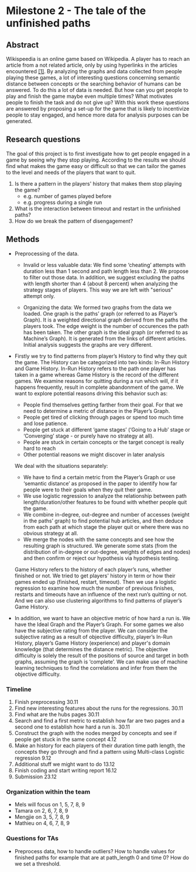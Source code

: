 # Milestone 2 - The tale of the unfinished paths

## Abstract

Wikispeedia is an online game based on Wikipedia. A player has to reach an article from a not related article, only by using hyperlinks in the articles encountered [[1]](http://infolab.stanford.edu/~west1/pubs/West-Pineau-Precup_IJCAI-09.pdf). By analyzing the graphs and data collected from people playing these games, a lot of interesting questions concerning semantic distance between concepts or the searching behavior of humans can be answered. To do this a lot of data is needed. But how can you get people to play and finish the game maybe even multiple times? What motivates people to finish the task and do not give up? With this work these questions are answered by proposing a set-up for the game that is likely to incentivize people to stay engaged, and hence more data for analysis purposes can be generated.

## Research questions

The goal of this project is to first investigate how to get people engaged in a game by seeing why they stop playing. According to the results we should find what makes the game easy or difficult so that we can tailor the games to the level and needs of the players that want to quit.
1. Is there a pattern in the players' history that makes them stop playing the game?
   - e.g. number of games played before
   - e.g. progress during a single run
2. What is the interaction between timeout and restart in the unfinished paths?
3. How do we break the pattern of disengagement?


## Methods

- Preprocessing of the data.
   - Invalid or less valuable data: We find some ‘cheating’ attempts with duration less than 1 second and path length less than 2. We propose to filter out those data. In addition, we suggest excluding the paths with length shorter than 4 (about 8 percent) when analyzing the strategy stages of players. This way we are left with "serious" attempt only.
  
  - Organizing the data: We formed two graphs from the data we loaded. One graph is the paths’ graph (or referred to as Player’s Graph). It is a weighted directional graph derived from the paths the players took. The edge weight is the number of occurences the path has been taken. The other graph is the ideal graph (or referred to as Machine’s Graph). It is generated from the links of different articles. Initial analysis suggests the graphs are very different.


- Firstly we try to find patterns from player’s History to find why they quit the game. The History can be categorized into two kinds: In-Run History and Game History. In-Run History refers to the path one player has taken in a game whereas Game History is the record of the different games. We examine reasons for quitting during a run which will, if it happens frequently, result in complete abandonment of the game. We want to explore potential reasons driving this behavior such as:
   - People find themselves getting farther from their goal. For that we need to determine a metric of distance in the Player’s Graph.
   - People get tired of clicking through pages or spend too much time and lose patience.
   - People get stuck at different ‘game stages’ (‘Going to a Hub’ stage or ‘Converging’ stage - or purely have no strategy at all).
   - People are stuck in certain concepts or the target concept is really hard to reach
   - Other potential reasons we might discover in later analysis

   We deal with the situations separately:
   - We have to find a certain metric from the Player’s Graph or use ‘semantic distance’ as proposed in the paper to identify how far people were to their goals when they quit their game.
   - We use logistic regression to analyze the relationship between path length/duration/other features to be found with whether people quit the game.
   - We combine in-degree, out-degree and number of accesses (weight in the paths’ graph) to find potential hub articles, and then deduce from each path at which stage the player quit or where there was no obvious strategy at all.
   - We merge the nodes with the same concepts and see how the resulting graph is structured. We generate some stats (from the distribution of in-degree or out-degree, weights of edges and nodes) and then confirm or reject our hypothesis via hypothesis testing.


   Game History refers to the history of each player’s runs, whether finished or not. We tried to get players' history in term or how their games ended up (finished, restart, timeout). Then we use a logistic regression to examine how much the number of previous finishes, restarts and timeouts have an influence of the next run’s quitting or not. And we can also use clustering algorithms to find patterns of player’s Game History.

- In addition, we want to have an objective metric of how hard a run is. We have the Ideal Graph and the Player’s Graph. For some games we also have the subjective rating from the player. We can consider the subjective rating as a result of objective difficulty, player’s In-Run History, player’s Game History (experience) and player's domain knowledge (that determines the distance metric). The objective difficulty is solely the result of the positions of source and target in both graphs, assuming the graph is ‘complete’. We can make use of machine learning techniques to find the correlations and infer from them the objective difficulty.


### Timeline
1. Finish preprocessing 30.11
1. Find new interesting features about the runs for the regressions. 30.11
1. Find what are the hubs pages 30.11
1. Search and find a first metric to establish how far are two pages and a second one to establish how hard a run is. 30.11
1. Construct the graph with the nodes merged by concepts and see if people get stuck in the same concept 4.12
1. Make an history for each players of their duration time path length, the concepts they go through and find a pattern using Multi-class Logistic regression 9.12
1. Additional stuff we might want to do 13.12
1. Finish coding and start writing report 16.12
1. Submission 23.12

### Organization within the team

- Mels will focus on 1, 5, 7, 8, 9
- Tamara on 2, 6, 7, 8, 9
- Mengjie on 3, 5, 7, 8, 9
- Mathieu on 4, 6, 7, 8, 9

### Questions for TAs

- Preprocess data, how to handle outliers? 
How to handle values for finished paths for example that are at path_length 0 and time 0? How do we set a threshold.
